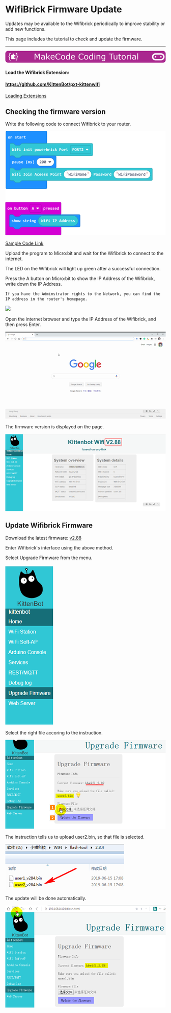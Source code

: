# WifiBrick Firmware Update

Updates may be available to the Wifibrick periodically to improve stability or add new functions.

This page includes the tutorial to check and update the firmware.

---

![](../PWmodules/images/mcbanner.png)

#### Load the Wifibrick Extension:

#### https://github.com/KittenBot/pxt-kittenwifi

[Loading Extensions](../../Makecode/powerBrickMC)

## Checking the firmware version

Write the following code to connect Wifibrick to your router.

![](./introimage/update1.png)

[Sample Code Link](https://makecode.microbit.org/_VmD9sTTXrYH1)

Upload the program to Micro:bit and wait for the Wifibrick to connect to the internet.

The LED on the Wifibrick will light up green after a successful connection.

Press the A button on Micro:bit to show the IP Address of the Wifibrick, write down the IP Address.

    If you have the Adminstrator rights to the Network, you can find the IP address in the router's homepage.

![](./introimage/update3.gif)

Open the internet browser and type the IP Address of the Wifibrick, and then press Enter.

    
![](./introimage/update4.gif)
    
The firmware version is displayed on the page.
    
![](./introimage/update2.png)


## Update Wifibrick Firmware

Download the latest firmware: [v2.88]()

Enter Wifibrick's interface using the above method.

Select Upgrade Firmware from the menu.

![](./introimage/update5.png)

Select the right file accoring to the instruction.

![](./introimage/update6.png)

The instruction tells us to upload user2.bin, so that file is selected.

![](./introimage/update8.png)

The update will be done automatically.

![](./introimage/update7.png)